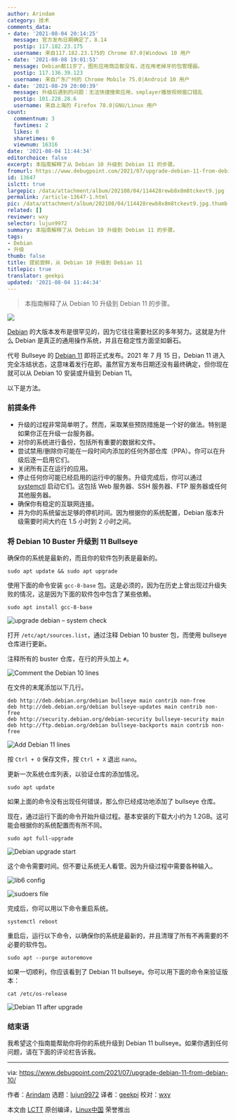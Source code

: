 ```yaml
---
author: Arindam
category: 技术
comments_data:
- date: '2021-08-04 20:14:25'
  message: 官方发布日期确定了，8.14
  postip: 117.182.23.175
  username: 来自117.182.23.175的 Chrome 87.0|Windows 10 用户
- date: '2021-08-08 19:01:53'
  message: Debian都11岁了，图形应用商店都没有，还在用老掉牙的包管理器。
  postip: 117.136.39.123
  username: 来自广东广州的 Chrome Mobile 75.0|Android 10 用户
- date: '2021-08-29 20:00:39'
  message: 升级后遇到的问题：无法快捷搜索应用，smplayer播放视频窗口错乱
  postip: 101.228.28.6
  username: 来自上海的 Firefox 78.0|GNU/Linux 用户
count:
  commentnum: 3
  favtimes: 2
  likes: 0
  sharetimes: 0
  viewnum: 16316
date: '2021-08-04 11:44:34'
editorchoice: false
excerpt: 本指南解释了从 Debian 10 升级到 Debian 11 的步骤。
fromurl: https://www.debugpoint.com/2021/07/upgrade-debian-11-from-debian-10/
id: 13647
islctt: true
largepic: /data/attachment/album/202108/04/114428rewb8x8m8tckevt9.jpg
permalink: /article-13647-1.html
pic: /data/attachment/album/202108/04/114428rewb8x8m8tckevt9.jpg.thumb.jpg
related: []
reviewer: wxy
selector: lujun9972
summary: 本指南解释了从 Debian 10 升级到 Debian 11 的步骤。
tags:
- Debian
- 升级
thumb: false
title: 提前尝鲜，从 Debian 10 升级到 Debian 11
titlepic: true
translator: geekpi
updated: '2021-08-04 11:44:34'
---
```



> 
> 本指南解释了从 Debian 10 升级到 Debian 11 的步骤。
> 
> 
> 


![](/data/attachment/album/202108/04/114428rewb8x8m8tckevt9.jpg)


[Debian](https://www.debian.org/) 的大版本发布是很罕见的，因为它往往需要社区的多年努力。这就是为什么 Debian 是真正的通用操作系统，并且在稳定性方面坚如磐石。


代号 Bullseye 的 [Debian 11](https://www.debugpoint.com/2021/05/debian-11-features/) 即将正式发布。2021 年 7 月 15 日，Debian 11 进入完全冻结状态，这意味着发行在即。虽然官方发布日期还没有最终确定，但你现在就可以从 Debian 10 安装或升级到 Debian 11。


以下是方法。


### 前提条件


* 升级的过程非常简单明了。然而，采取某些预防措施是一个好的做法。特别是如果你正在升级一台服务器。
* 对你的系统进行备份，包括所有重要的数据和文件。
* 尝试禁用/删除你可能在一段时间内添加的任何外部仓库（PPA）。你可以在升级后逐一启用它们。
* 关闭所有正在运行的应用。
* 停止任何你可能已经启用的运行中的服务。升级完成后，你可以通过 [systemctl](https://www.debugpoint.com/2020/12/systemd-systemctl-service/) 启动它们。这包括 Web 服务器、SSH 服务器、FTP 服务器或任何其他服务器。
* 确保你有稳定的互联网连接。
* 并为你的系统留出足够的停机时间。因为根据你的系统配置，Debian 版本升级需要时间大约在 1.5 小时到 2 小时之间。


### 将 Debian 10 Buster 升级到 11 Bullseye


确保你的系统是最新的，而且你的软件包列表是最新的。



```
sudo apt update && sudo apt upgrade

```

使用下面的命令安装 `gcc-8-base` 包。这是必须的，因为在历史上曾出现过升级失败的情况，这是因为下面的软件包中包含了某些依赖。



```
sudo apt install gcc-8-base

```

![upgrade debian – system check](/data/attachment/album/202108/04/114435o024zj0x0hy4vtxm.jpg)


打开 `/etc/apt/sources.list`，通过注释 Debian 10 buster 包，而使用 bullseye 仓库进行更新。


注释所有的 buster 仓库，在行的开头加上 `#`。


![Comment the Debian 10 lines](/data/attachment/album/202108/04/114436hmapipjumm4k5443.jpg)


在文件的末尾添加以下几行。



```
deb http://deb.debian.org/debian bullseye main contrib non-free
deb http://deb.debian.org/debian bullseye-updates main contrib non-free
deb http://security.debian.org/debian-security bullseye-security main
deb http://ftp.debian.org/debian bullseye-backports main contrib non-free

```

![Add Debian 11 lines](/data/attachment/album/202108/04/114436n0qqjzqs43zqjv3q.jpg)


按 `Ctrl + O` 保存文件，按 `Ctrl + X` 退出 `nano`。


更新一次系统仓库列表，以验证仓库的添加情况。



```
sudo apt update

```

如果上面的命令没有出现任何错误，那么你已经成功地添加了 bullseye 仓库。


现在，通过运行下面的命令开始升级过程。基本安装的下载大小约为 1.2GB。这可能会根据你的系统配置而有所不同。



```
sudo apt full-upgrade

```

![Debian upgrade start](/data/attachment/album/202108/04/114436z9i7iyq7xkzy9iec.jpg)


这个命令需要时间。但不要让系统无人看管。因为升级过程中需要各种输入。


![lib6 config](/data/attachment/album/202108/04/114437isatsv93a9krva0r.jpg)


![sudoers file](/data/attachment/album/202108/04/114437iknli2hdali27tpk.jpg)


完成后，你可以用以下命令重启系统。



```
systemctl reboot

```

重启后，运行以下命令，以确保你的系统是最新的，并且清理了所有不再需要的不必要的软件包。



```
sudo apt --purge autoremove

```

如果一切顺利，你应该看到了 Debian 11 bullseye。你可以用下面的命令来验证版本：



```
cat /etc/os-release

```

![Debian 11 after upgrade](/data/attachment/album/202108/04/114437fpeezedsweccd6by.jpg)


### 结束语


我希望这个指南能帮助你将你的系统升级到 Debian 11 bullseye。如果你遇到任何问题，请在下面的评论栏告诉我。




---


via: <https://www.debugpoint.com/2021/07/upgrade-debian-11-from-debian-10/>


作者：[Arindam](https://www.debugpoint.com/author/admin1/) 选题：[lujun9972](https://github.com/lujun9972) 译者：[geekpi](https://github.com/geekpi) 校对：[wxy](https://github.com/wxy)


本文由 [LCTT](https://github.com/LCTT/TranslateProject) 原创编译，[Linux中国](https://linux.cn/) 荣誉推出